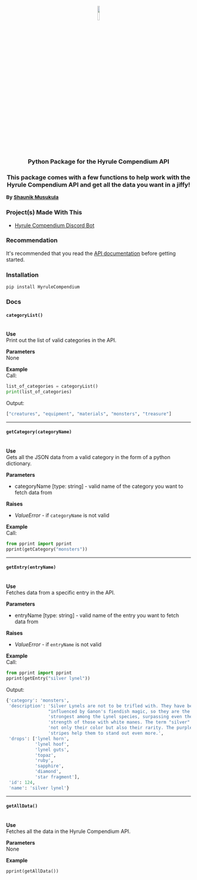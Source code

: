 <p align="center">
<img src="https://upload.wikimedia.org/wikipedia/commons/thumb/c/c3/Python-logo-notext.svg/768px-Python-logo-notext.svg.png" width="10%">
<h3 align="center">Python Package for the Hyrule Compendium API<h3>
<p align="center">This package comes with a few functions to help work with the Hyrule Compendium API and get all the data you want in a jiffy!</p>
</p>
    <sub align="center">By <a href="https://github.com/shaunikm">Shaunik Musukula</a></sub></p>

### Project(s) Made With This
- [Hyrule Compendium Discord Bot](https://github.com/shaunikm/HyruleCompendium-Bot)

### Recommendation
It's recommended that you read the [API documentation](https://github.com/gadhagod/Hyrule-Compendium-API/blob/master/README.md) before getting started.

### Installation
```
pip install HyruleCompendium
```

### Docs

#### `categoryList()`
\
**Use** \
Print out the list of valid categories in the API.

**Parameters** \
None

**Example** \
Call:
```python
list_of_categories = categoryList()
print(list_of_categories)
```
Output:
```python
["creatures", "equipment", "materials", "monsters", "treasure"]
```
---
#### `getCategory(categoryName)`
\
**Use** \
Gets all the JSON data from a valid category in the form of a python dictionary.

**Parameters**
- categoryName [type: string] - valid name of the category you want to fetch data from

**Raises**
 - *ValueError* - if <code>categoryName</code> is not valid

**Example** \
Call:
```python
from pprint import pprint
pprint(getCategory("monsters"))
```
---
#### `getEntry(entryName)`
\
**Use** \
Fetches data from a specific entry in the API.

**Parameters**
- entryName [type: string] - valid name of the entry you want to fetch data from

**Raises**
- *ValueError* - if <code>entryName</code> is not valid

**Example** \
Call:
```python
from pprint import pprint
pprint(getEntry("silver lynel"))
```
Output:
```python
{'category': 'monsters',
 'description': 'Silver Lynels are not to be trifled with. They have been '
                "influenced by Ganon's fiendish magic, so they are the "
                'strongest among the Lynel species, surpassing even the '
                'strength of those with white manes. The term "silver" denotes '
                'not only their color but also their rarity. The purple '
                'stripes help them to stand out even more.',
 'drops': ['lynel horn',
           'lynel hoof',
           'lynel guts',
           'topaz',
           'ruby',
           'sapphire',
           'diamond',
           'star fragment'],
 'id': 124,
 'name': 'silver lynel'}
```
---
#### `getAllData()`
\
**Use** \
Fetches all the data in the Hyrule Compendium API.

**Parameters** \
None

**Example**
```python
pprint(getAllData())
```